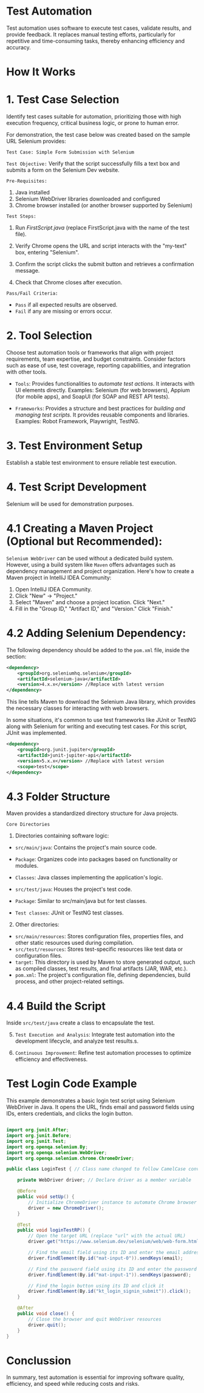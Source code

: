 # Test Automation

Test automation uses software to execute test cases, validate results, and provide feedback. It replaces manual testing efforts, particularly for repetitive and time-consuming tasks, thereby enhancing efficiency and accuracy.

# How It Works

# 1. Test Case Selection

Identify test cases suitable for automation, prioritizing those with high execution frequency, critical business logic, or prone to human error.

For demonstration, the test case below was created based on the sample URL Selenium provides:

`Test Case: Simple Form Submission with Selenium`

`Test Objective:` Verify that the script successfully fills a text box and submits a form on the Selenium Dev website.

`Pre-Requisites:`

1. Java installed
2. Selenium WebDriver libraries downloaded and configured
3. Chrome browser installed (or another browser supported by Selenium)

`Test Steps:`

1. Run _FirstScript.java_ (replace FirstScript.java with the name of the test file).

2. Verify Chrome opens the URL and script interacts with the "my-text" box, entering "Selenium".

3. Confirm the script clicks the submit button and retrieves a confirmation message.

4. Check that Chrome closes after execution.

`Pass/Fail Criteria:`

- `Pass` if all expected results are observed.
- `Fail` if any are missing or errors occur.

# 2. Tool Selection 

Choose test automation tools or frameworks that align with project requirements, team expertise, and budget constraints. Consider factors such as ease of use, test coverage, reporting capabilities, and integration with other tools.   

- `Tools`: Provides functionalities to _automate test actions_. It interacts with UI elements directly. Examples: Selenium (for web browsers), Appium (for mobile apps), and SoapUI (for SOAP and REST API tests). 

- `Frameworks`: Provides a structure and best practices for _building and managing test scripts_. It provides reusable components and libraries. Examples: Robot Framework, Playwright, TestNG.

# 3. Test Environment Setup

Establish a stable test environment to ensure reliable test execution.   

# 4. Test Script Development

Selenium will be used for demonstration purposes.

# 4.1 Creating a Maven Project (Optional but Recommended):

`Selenium WebDriver` can be used without a dedicated build system. However, using a build system like `Maven` offers advantages such as dependency management and project organization. Here's how to create a Maven project in IntelliJ IDEA Community:

1. Open IntelliJ IDEA Community.
2. Click "New" -> "Project."
3. Select "Maven" and choose a project location. Click "Next."
4. Fill in the "Group ID," "Artifact ID," and "Version." Click "Finish."

# 4.2 Adding Selenium Dependency:

The following dependency should be added to the `pom.xml` file, inside the <dependencies> section:

```xml
<dependency>
    <groupId>org.seleniumhq.selenium</groupId>
    <artifactId>selenium-java</artifactId>
    <version>4.x.x</version> //Replace with latest version
</dependency>
```
This line tells Maven to download the Selenium Java library, which provides the necessary classes for interacting with web browsers.

In some situations, it's common to use test frameworks like JUnit or TestNG along with Selenium for writing and executing test cases. For this script, JUnit was implemented.

```xml
<dependency>
    <groupId>org.junit.jupiter</groupId>
    <artifactId>junit-jupiter-api</artifactId>
    <version>5.x.x</version> //Replace with latest version
    <scope>test</scope>
</dependency>
```

# 4.3 Folder Structure

Maven provides a standardized directory structure for Java projects. 

`Core Directories`

1. Directories containing software logic:

- `src/main/java`: Contains the project's main source code.
- `Package`: Organizes code into packages based on functionality or modules.   
- `Classes`: Java classes implementing the application's logic.

- `src/test/java`: Houses the project's test code.
- `Package`: Similar to src/main/java but for test classes.
- `Test classes`: JUnit or TestNG test classes.

2. Other directories:

- `src/main/resources`: Stores configuration files, properties files, and other static resources used during compilation.
- `src/test/resources`: Stores test-specific resources like test data or configuration files.
- `target`: This directory is used by Maven to store generated output, such as compiled classes, test results, and final artifacts (JAR, WAR, etc.).
- `pom.xml`: The project's configuration file, defining dependencies, build process, and other project-related settings.

# 4.4 Build the Script

Inside `src/test/java` create a class to encapsulate the test.




5. `Test Execution and Analysis`: Integrate test automation into the development lifecycle, and analyze test results.s.


6. `Continuous Improvement`: Refine test automation processes to optimize efficiency and effectiveness.



# Test Login Code Example

This example demonstrates a basic login test script using Selenium WebDriver in Java. It opens the URL, finds email and password fields using IDs, enters credentials, and clicks the login button.

```java

import org.junit.After;
import org.junit.Before;
import org.junit.Test;
import org.openqa.selenium.By;
import org.openqa.selenium.WebDriver;
import org.openqa.selenium.chrome.ChromeDriver;

public class LoginTest { // Class name changed to follow CamelCase convention

    private WebDriver driver; // Declare driver as a member variable

    @Before
    public void setUp() {
        // Initialize ChromeDriver instance to automate Chrome browser
        driver = new ChromeDriver();
    }

    @Test
    public void loginTestRP() {
        // Open the target URL (replace "url" with the actual URL)
        driver.get("https://www.selenium.dev/selenium/web/web-form.html");

        // Find the email field using its ID and enter the email address
        driver.findElement(By.id("mat-input-0")).sendKeys(email);

        // Find the password field using its ID and enter the password
        driver.findElement(By.id("mat-input-1")).sendKeys(password);

        // Find the login button using its ID and click it
        driver.findElement(By.id("kt_login_signin_submit")).click();
    }

    @After
    public void close() {
        // Close the browser and quit WebDriver resources
        driver.quit();
    }
}
```
# Conclussion
In summary, test automation is essential for improving software quality, efficiency, and speed while reducing costs and risks. 

